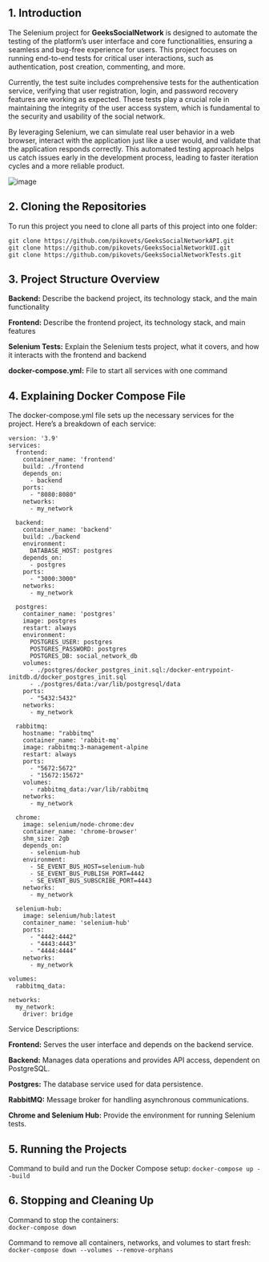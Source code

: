 ## 1. Introduction
The Selenium project for **GeeksSocialNetwork** is designed to automate the testing of the platform’s user interface and core functionalities, ensuring a seamless and bug-free experience for users. This project focuses on running end-to-end tests for critical user interactions, such as authentication, post creation, commenting, and more.

Currently, the test suite includes comprehensive tests for the authentication service, verifying that user registration, login, and password recovery features are working as expected. These tests play a crucial role in maintaining the integrity of the user access system, which is fundamental to the security and usability of the social network.

By leveraging Selenium, we can simulate real user behavior in a web browser, interact with the application just like a user would, and validate that the application responds correctly. This automated testing approach helps us catch issues early in the development process, leading to faster iteration cycles and a more reliable product.

![image](https://github.com/user-attachments/assets/203f4e0d-ca7d-4805-bfb8-5fac0b21267f)


## 2. Cloning the Repositories
To run this project you need to clone all parts of this project into one folder:
```
git clone https://github.com/pikovets/GeeksSocialNetworkAPI.git
git clone https://github.com/pikovets/GeeksSocialNetworkUI.git
git clone https://github.com/pikovets/GeeksSocialNetworkTests.git
```

## 3. Project Structure Overview

**Backend:** Describe the backend project, its technology stack, and the main functionality<br>

**Frontend:** Describe the frontend project, its technology stack, and main features<br>

**Selenium Tests:** Explain the Selenium tests project, what it covers, and how it interacts with the frontend and backend<br>

**docker-compose.yml:** File to start all services with one command<br>

## 4. Explaining  Docker Compose File
The docker-compose.yml file sets up the necessary services for the project. Here’s a breakdown of each service:

```
version: '3.9'
services:
  frontend:
    container_name: 'frontend'
    build: ./frontend
    depends_on:
      - backend
    ports:
      - "8080:8080"
    networks:
      - my_network
      
  backend:
    container_name: 'backend'
    build: ./backend
    environment:
      DATABASE_HOST: postgres
    depends_on:
      - postgres
    ports:
      - "3000:3000"
    networks:
      - my_network
      
  postgres:
    container_name: 'postgres'
    image: postgres
    restart: always
    environment:
      POSTGRES_USER: postgres
      POSTGRES_PASSWORD: postgres
      POSTGRES_DB: social_network_db
    volumes:
      - ./postgres/docker_postgres_init.sql:/docker-entrypoint-initdb.d/docker_postgres_init.sql
      - ./postgres/data:/var/lib/postgresql/data
    ports:
      - "5432:5432"
    networks:
      - my_network
      
  rabbitmq:
    hostname: "rabbitmq"
    container_name: 'rabbit-mq'
    image: rabbitmq:3-management-alpine
    restart: always
    ports:
      - "5672:5672"
      - "15672:15672"
    volumes:
      - rabbitmq_data:/var/lib/rabbitmq
    networks:
      - my_network
      
  chrome:
    image: selenium/node-chrome:dev
    container_name: 'chrome-browser'
    shm_size: 2gb
    depends_on:
      - selenium-hub
    environment:
      - SE_EVENT_BUS_HOST=selenium-hub
      - SE_EVENT_BUS_PUBLISH_PORT=4442
      - SE_EVENT_BUS_SUBSCRIBE_PORT=4443
    networks:
      - my_network

  selenium-hub:
    image: selenium/hub:latest
    container_name: 'selenium-hub'
    ports:
      - "4442:4442"
      - "4443:4443"
      - "4444:4444"
    networks:
      - my_network

volumes:
  rabbitmq_data:

networks:
  my_network:
    driver: bridge
```

Service Descriptions:

**Frontend:** Serves the user interface and depends on the backend service.

**Backend:** Manages data operations and provides API access, dependent on PostgreSQL.

**Postgres:** The database service used for data persistence.

**RabbitMQ:** Message broker for handling asynchronous communications.

**Chrome and Selenium Hub:** Provide the environment for running Selenium tests.

## 5. Running the Projects
Command to build and run the Docker Compose setup:
```docker-compose up --build```

## 6. Stopping and Cleaning Up
Command to stop the containers:<br>
```docker-compose down```

Command to remove all containers, networks, and volumes to start fresh: <br>
```docker-compose down --volumes --remove-orphans```
